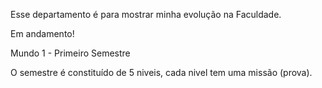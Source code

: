 Esse departamento é para mostrar minha evolução na Faculdade.

Em andamento!

Mundo 1 - Primeiro Semestre

O semestre é constituído de 5 niveis, cada nivel tem uma missão (prova).


